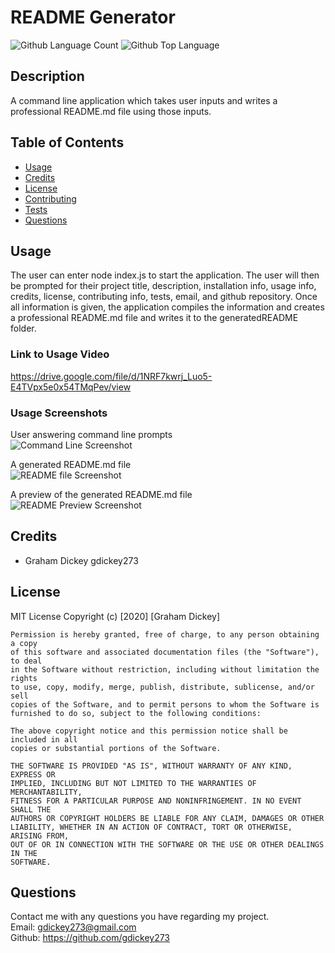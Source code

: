 # README Generator
  ![Github Language Count](https://img.shields.io/github/languages/count/gdickey273/readme-generator)
  ![Github Top Language](https://img.shields.io/github/languages/top/gdickey273/readme-generator)

  ## Description 
  A command line application which takes user inputs and writes a professional README.md file using those inputs. 

  ## Table of Contents
  * [Usage](#usage)
  * [Credits](#credits)
  * [License](#license)
  * [Contributing](#contributing)
  * [Tests](#tests)
  * [Questions](#questions)

  

  ## Usage
  
  The user can enter node index.js to start the application. The user will then be prompted for their project title, description, installation info, usage info, credits, license, contributing info, tests, email, and github repository. Once all information is given, the application compiles the information and creates a professional README.md file and writes it to the generatedREADME folder.

  ### Link to Usage Video   
https://drive.google.com/file/d/1NRF7kwrj_Luo5-E4TVpx5e0x54TMqPev/view  

  
  ### Usage Screenshots  
  User answering command line prompts  
  ![Command Line Screenshot](/images/usage-screenshot-command-line.png)

  A generated README.md file  
  ![README file Screenshot](/images/usage-screenshot-readme-file.png)

  A preview of the generated README.md file  
  ![README Preview Screenshot](/images/usage-screenshot-readme-preview.png)

  ## Credits 
  * Graham Dickey gdickey273
 

  ## License 
  MIT License 
  Copyright (c) [2020] [Graham Dickey]
    
    Permission is hereby granted, free of charge, to any person obtaining a copy
    of this software and associated documentation files (the "Software"), to deal
    in the Software without restriction, including without limitation the rights
    to use, copy, modify, merge, publish, distribute, sublicense, and/or sell
    copies of the Software, and to permit persons to whom the Software is
    furnished to do so, subject to the following conditions:
    
    The above copyright notice and this permission notice shall be included in all
    copies or substantial portions of the Software.
    
    THE SOFTWARE IS PROVIDED "AS IS", WITHOUT WARRANTY OF ANY KIND, EXPRESS OR
    IMPLIED, INCLUDING BUT NOT LIMITED TO THE WARRANTIES OF MERCHANTABILITY,
    FITNESS FOR A PARTICULAR PURPOSE AND NONINFRINGEMENT. IN NO EVENT SHALL THE
    AUTHORS OR COPYRIGHT HOLDERS BE LIABLE FOR ANY CLAIM, DAMAGES OR OTHER
    LIABILITY, WHETHER IN AN ACTION OF CONTRACT, TORT OR OTHERWISE, ARISING FROM,
    OUT OF OR IN CONNECTION WITH THE SOFTWARE OR THE USE OR OTHER DEALINGS IN THE
    SOFTWARE.


  ## Questions
  Contact me with any questions you have regarding my project.   
  Email: gdickey273@gmail.com  
  Github: https://github.com/gdickey273  
